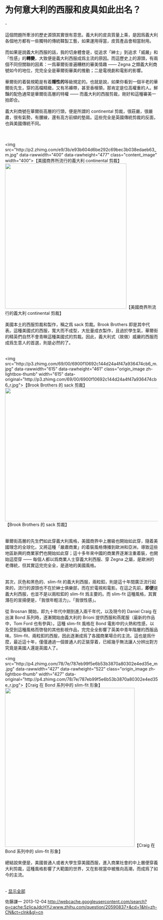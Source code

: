 # 为何意大利的西服和皮具如此出名？

<div class="fixed-summary zm-editable-content clearfix">-<br><br>這個問題所牽涉的歷史源頭其實很有意思。義大利的皮具質量上乘，是因爲義大利各個地方都有一些獨特的傳統鞣製工藝，如果運用得當，皮質產品會相當耐用。<br><br>而如果是說義大利西服的話，我的切身體會是，從追求「紳士」到追求「威嚴」和「性感」的<b>轉變</b>，大致便是義大利西服成爲主流的原因。而這歷史上的源頭，有兩個不同但關聯的因素：一爲華爾街普遍糟糕的審美情趣 —— Zegna 之類義大利商號如今的地位，完完全全是華爾街審美的推動；二是電視劇和電影的影響。<br><br>華爾街的着裝規範是有着<b>隱性的</b>等級規定的。也就是說，如果你看到一個半老的華爾街先生，穿的高檔精緻，又有吊褲帶，甚至香檳領，那肯定是位高權重的人。鮮豔的配色通常是華爾街高層的特權 —— 而義大利的西服剪裁，剛好和這種審美一拍即合。<br><br>義大利商號在華爾街高層的行頭，便是所謂的 continental 剪裁，很莊嚴，很嚴肅，很有氣勢，有腰線，還有高方前傾的墊肩。這些完全是英國傳統剪裁的反面，也與美國傳統不同。<br><br><br><br><noscript>&lt;img src="http://p2.zhimg.com/e9/3b/e93b604d6be292c69bec3b038edaeb63_m.jpg" data-rawwidth="400" data-rawheight="477" class="content_image" width="400"&gt;【美國商界所流行的義大利 continental 剪裁】</noscript><img src="//s1.zhimg.com/misc/whitedot.jpg" data-rawwidth="400" data-rawheight="477" class="content_image lazy" width="400" data-actualsrc="http://p2.zhimg.com/e9/3b/e93b604d6be292c69bec3b038edaeb63_m.jpg" style="width: 400px; height: 477px;">【美國商界所流行的義大利 continental 剪裁】<br><br>美國本土的西服剪裁和製作，稱之爲 sack 剪裁。Brook Brothers 即是其中代表。這種美國式的西服，寬大而不成型，大批量成衣製作，且過於學生氣，華爾街的精英們自然不會青睞這種美國式的剪裁。因此，義大利式（故做）威嚴的西服而成爲生意人的首選，則是必然的了。<br><br><br><noscript>&lt;img src="http://p3.zhimg.com/69/00/6900f10692c144d24a4f47a936474cb6_m.jpg" data-rawwidth="615" data-rawheight="461" class="origin_image zh-lightbox-thumb" width="615" data-original="http://p3.zhimg.com/69/00/6900f10692c144d24a4f47a936474cb6_r.jpg"&gt;【Brook Brothers 的 sack 剪裁】</noscript><img src="//s1.zhimg.com/misc/whitedot.jpg" data-rawwidth="615" data-rawheight="461" class="origin_image zh-lightbox-thumb lazy" width="615" data-original="http://p3.zhimg.com/69/00/6900f10692c144d24a4f47a936474cb6_r.jpg" data-actualsrc="http://p3.zhimg.com/69/00/6900f10692c144d24a4f47a936474cb6_m.jpg" style="width: 584px; height: 437.7626016260163px;">【Brook Brothers 的 sack 剪裁】<br><br><br>華爾街高層的先生們如此穿義大利風格，美國商界中上層級也開始如此穿，隨着美國理念的全球化，又將這種「嚴肅商業」的着裝風格傳播到歐洲和亞洲，導致這些地區新興的商業家們也開始如此穿；這十多年來中國的商業界逐漸注重着裝，也開始這麼穿 —— 每個人都以爲商業人士穿義大利西服、穿 Zegna 之屬，是歐洲的老傳統，但其實這完完全全，是道地的美國風格。<br><br><br>其次，灰色和黑色的、slim-fit 的義大利西服，兩粒釦，則是這十年間廣泛流行起來的，流行的源頭也不在於紳士俱樂部，而在於電視和電影。在這之先前，<b>即便</b>是義大利西服，也並不是以兩粒釦的 slim-fit 爲主要的。而 slim-fit 這種風格，其實潛在的宣揚便是，「我很年輕活力」，「我很性感」。<br><br>從 Brosnan 開始，即九十年代中期到進入兩千年代，以及現今的 Daniel Craig 在出演 Bond 系列時，逐漸開始由義大利的 Brioni 提供西服和燕尾服（最新的作品中，Tom Ford 也有參與）。這種 slim-fit 風格在 Bond 電影中的火熱和性感，以及受到這種風格而啓發的其他影視作品，完完全全影響了英美中青年階層的西服品味。Slim-fit、兩粒釦的西服，因此逐漸成爲了各國商業場合的主流。這也是爲什麼，最近這十年，僅僅通過一個普通人的正裝穿着，已經幾乎無法讓人分辨出對方究竟是美國人還是英國人了。<br><br><noscript>&lt;img src="http://p4.zhimg.com/78/7e/787eb99f5e6b53b3870a80302e4ed35e_m.jpg" data-rawwidth="427" data-rawheight="522" class="origin_image zh-lightbox-thumb" width="427" data-original="http://p4.zhimg.com/78/7e/787eb99f5e6b53b3870a80302e4ed35e_r.jpg"&gt;【Craig 在 Bond 系列中的 slim-fit 形象】</noscript><img src="//s1.zhimg.com/misc/whitedot.jpg" data-rawwidth="427" data-rawheight="522" class="origin_image zh-lightbox-thumb lazy" width="427" data-original="http://p4.zhimg.com/78/7e/787eb99f5e6b53b3870a80302e4ed35e_r.jpg" data-actualsrc="http://p4.zhimg.com/78/7e/787eb99f5e6b53b3870a80302e4ed35e_m.jpg" style="width: 427px; height: 522px;">【Craig 在 Bond 系列中的 slim-fit 形象】<br><br>總結說來便是，美國普通人或者大學生穿美國西服，進入商業社會的中上層便穿義大利剪裁，這種風格影響了大範圍的世界，又在影視當中被推向高潮，而成爲了如今的主流。<br><br><br>-
<a href="/question/20590837/answer/20543922" class="toggle-expand">显示全部</a>
<div class="fixed-summary-mask"></div>
</div>

佐藤謙一 2013-12-04 http://webcache.googleusercontent.com/search?q=cache:5zIicaJdcHYJ:www.zhihu.com/question/20590837+&cd=1&hl=zh-CN&ct=clnk&gl=cn
